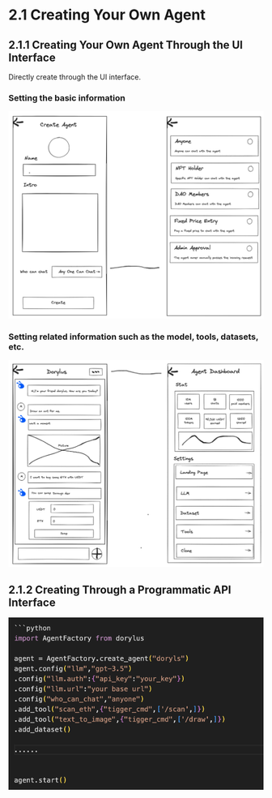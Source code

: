 # 2.1 Creating Your Own Agent


## 2.1.1 Creating Your Own Agent Through the UI Interface

Directly create through the UI interface.

### Setting the basic information 

![Alt text](image-5.png)

### Setting related information such as the model, tools, datasets, etc.
![s](image-6.png)


## 2.1.2 Creating Through a Programmatic API Interface
![Alt text](image-13.png)








